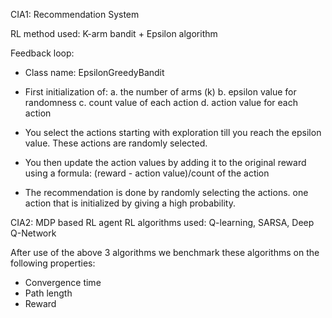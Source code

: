 CIA1: Recommendation System

RL method used: K-arm bandit + Epsilon algorithm

Feedback loop:
- Class name: EpsilonGreedyBandit
- First initialization of:
a. the number of arms (k)
b. epsilon value for randomness 
c. count value of each action
d. action value for each action

- You select the actions starting with exploration till you reach the epsilon value. These actions are randomly selected.
- You then update the action values by adding it to the original reward using a formula: (reward - action value)/count of the action
- The recommendation is done by randomly selecting the actions. one action that is initialized by giving a high probability.

CIA2: MDP based RL agent
RL algorithms used: Q-learning, SARSA, Deep Q-Network

After use of the above 3 algorithms we benchmark these algorithms on the following properties:
- Convergence time
- Path length
- Reward
